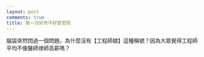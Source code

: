```yaml
---
layout: post
comments: true
title: 第一次好奇不好意思問
---
```


腦袋突然閃過一個問題，為什麼沒有【工程師娘】這種稱號？因為大眾覺得工程師平均不像醫師律師高薪嗎？

